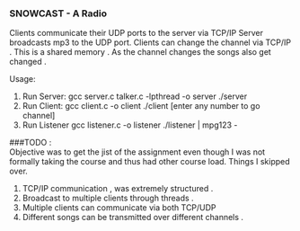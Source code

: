 ### SNOWCAST - A Radio

Clients communicate their UDP ports to the server via TCP/IP
Server broadcasts mp3 to the UDP port.
Clients can change the channel via TCP/IP . This is a shared memory .
As the channel changes the songs also get changed .

Usage:
1. Run Server:
  gcc server.c talker.c -lpthread -o server
  ./server
2. Run Client:
  gcc client.c -o client
  ./client
  [enter any number to go channel]
3. Run Listener
  gcc listener.c -o listener
  ./listener | mpg123 -

###TODO :  
Objective was to get the jist of the assignment even though I was not formally taking the course and
thus had other course load.
Things I skipped over.
1. TCP/IP communication , was extremely structured .
2. Broadcast to multiple clients through threads .
3. Multiple clients can communicate via both TCP/UDP
4. Different songs can be transmitted over different channels .
